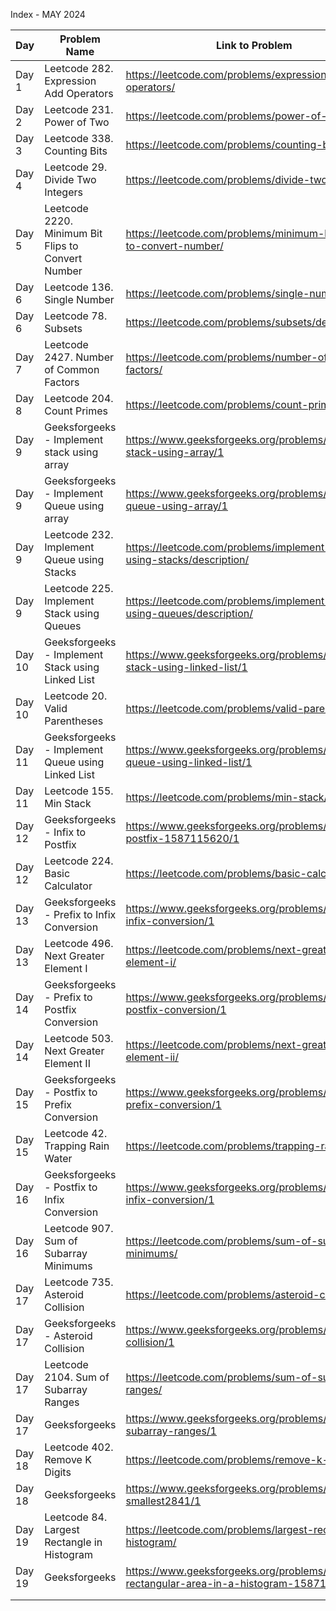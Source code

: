 Index - MAY 2024

| Day    | Problem Name                                             | Link to Problem                                                                   | Notes |
| ------- | ---------------------------------------------------- | --------------------------------------------------------------------  | ------  |
| Day 1 | Leetcode 282. Expression Add Operators    | https://leetcode.com/problems/expression-add-operators/  | -         |
| Day 2 | Leetcode 231. Power of Two             | https://leetcode.com/problems/power-of-two/             | -     |
| Day 3 | Leetcode 338. Counting Bits            | https://leetcode.com/problems/counting-bits/            | -     |
| Day 4 | Leetcode 29. Divide Two Integers       | https://leetcode.com/problems/divide-two-integers/      | -     |
| Day 5  | Leetcode 2220. Minimum Bit Flips to Convert Number | https://leetcode.com/problems/minimum-bit-flips-to-convert-number/         | -     |
| Day 6  | Leetcode 136. Single Number                        | https://leetcode.com/problems/single-number/                               | -     |
| Day 6  | Leetcode 78. Subsets                               | https://leetcode.com/problems/subsets/description/                         | -     |
| Day 7  | Leetcode 2427. Number of Common Factors            | https://leetcode.com/problems/number-of-common-factors/                    | -     |
| Day 8  | Leetcode 204. Count Primes                         | https://leetcode.com/problems/count-primes/                                | -     |
| Day 9  | Geeksforgeeks - Implement stack using array        | https://www.geeksforgeeks.org/problems/implement-stack-using-array/1       | -     |
| Day 9  | Geeksforgeeks - Implement Queue using array        | https://www.geeksforgeeks.org/problems/implement-queue-using-array/1       | -     |
| Day 9  | Leetcode 232. Implement Queue using Stacks         | https://leetcode.com/problems/implement-queue-using-stacks/description/    | -     |
| Day 9  | Leetcode 225. Implement Stack using Queues         | https://leetcode.com/problems/implement-stack-using-queues/description/    |       |
| Day 10 | Geeksforgeeks - Implement Stack using Linked List  | https://www.geeksforgeeks.org/problems/implement-stack-using-linked-list/1 | -     |
| Day 10 | Leetcode 20. Valid Parentheses                     | https://leetcode.com/problems/valid-parentheses/                           | -     |
| Day 11 | Geeksforgeeks - Implement Queue using Linked List  | https://www.geeksforgeeks.org/problems/implement-queue-using-linked-list/1 | -     |
| Day 11 | Leetcode 155. Min Stack                            | https://leetcode.com/problems/min-stack/                                   | -     |
| Day 12 | Geeksforgeeks - Infix to Postfix                   | https://www.geeksforgeeks.org/problems/infix-to-postfix-1587115620/1       | -     |
| Day 12 | Leetcode 224. Basic Calculator                     | https://leetcode.com/problems/basic-calculator/                            | -     |
| Day 13 | Geeksforgeeks - Prefix to Infix Conversion         | https://www.geeksforgeeks.org/problems/prefix-to-infix-conversion/1                         | -     |
| Day 13 | Leetcode 496. Next Greater Element I               | https://leetcode.com/problems/next-greater-element-i/                                       | -     |
| Day 14 | Geeksforgeeks - Prefix to Postfix Conversion       | https://www.geeksforgeeks.org/problems/prefix-to-postfix-conversion/1                       | -     |
| Day 14 | Leetcode 503. Next Greater Element II              | https://leetcode.com/problems/next-greater-element-ii/                                      | -     |
| Day 15 | Geeksforgeeks - Postfix to Prefix Conversion       | https://www.geeksforgeeks.org/problems/postfix-to-prefix-conversion/1                       | -     |
| Day 15 | Leetcode 42. Trapping Rain Water                   | https://leetcode.com/problems/trapping-rain-water/                                          | -     |
| Day 16 | Geeksforgeeks - Postfix to Infix Conversion        | https://www.geeksforgeeks.org/problems/postfix-to-infix-conversion/1                        | -     |
| Day 16 | Leetcode 907. Sum of Subarray Minimums             | https://leetcode.com/problems/sum-of-subarray-minimums/                                     | -     |
| Day 17 | Leetcode 735. Asteroid Collision                   | https://leetcode.com/problems/asteroid-collision/                                           | -     |
| Day 17 | Geeksforgeeks - Asteroid Collision                 | https://www.geeksforgeeks.org/problems/asteroid-collision/1                                 | -     |
| Day 17 | Leetcode 2104. Sum of Subarray Ranges              | https://leetcode.com/problems/sum-of-subarray-ranges/                                       | -     |
| Day 17 | Geeksforgeeks                                      | https://www.geeksforgeeks.org/problems/sum-of-subarray-ranges/1                             | -     |
| Day 18 | Leetcode 402. Remove K Digits                      | https://leetcode.com/problems/remove-k-digits/                                              | -     |
| Day 18 | Geeksforgeeks                                      | https://www.geeksforgeeks.org/problems/build-the-smallest2841/1                             | -     |
| Day 19 | Leetcode 84. Largest Rectangle in Histogram        | https://leetcode.com/problems/largest-rectangle-in-histogram/                               | -     |
| Day 19 | Geeksforgeeks                                      | https://www.geeksforgeeks.org/problems/maximum-rectangular-area-in-a-histogram-1587115620/1 | -     |
|        |                                                    |                                                                                             |       |
|        |                                                    |                                                                                             |       |
